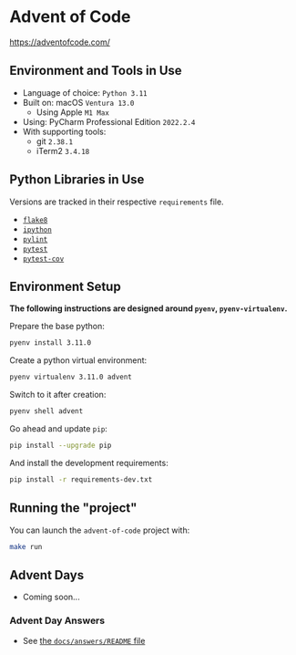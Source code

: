 # Advent of Code

https://adventofcode.com/

## Environment and Tools in Use

- Language of choice: `Python 3.11`
- Built on: macOS `Ventura 13.0`
  - Using Apple `M1 Max`
- Using: PyCharm Professional Edition `2022.2.4`
- With supporting tools:
  - git `2.38.1`
  - iTerm2 `3.4.18`

## Python Libraries in Use

Versions are tracked in their respective `requirements` file.

- [`flake8`](https://pypi.org/project/flake8/)
- [`ipython`](https://pypi.org/project/ipython/)
- [`pylint`](https://pypi.org/project/pylint/)
- [`pytest`](https://pypi.org/project/pytest/)
- [`pytest-cov`](https://pypi.org/project/pytest-cov/)

## Environment Setup

**The following instructions are designed around `pyenv`, `pyenv-virtualenv`.**

Prepare the base python:

```bash
pyenv install 3.11.0
```

Create a python virtual environment:

```bash
pyenv virtualenv 3.11.0 advent
```

Switch to it after creation:

```bash
pyenv shell advent
```

Go ahead and update `pip`:

```bash
pip install --upgrade pip
```

And install the development requirements:

```bash
pip install -r requirements-dev.txt
```

## Running the "project"

You can launch the `advent-of-code` project with:

```bash
make run
```

## Advent Days

- Coming soon...

### Advent Day Answers

- See [the `docs/answers/README` file](https://github.com/urda/advent-of-code/blob/master/docs/answers/README.md)
